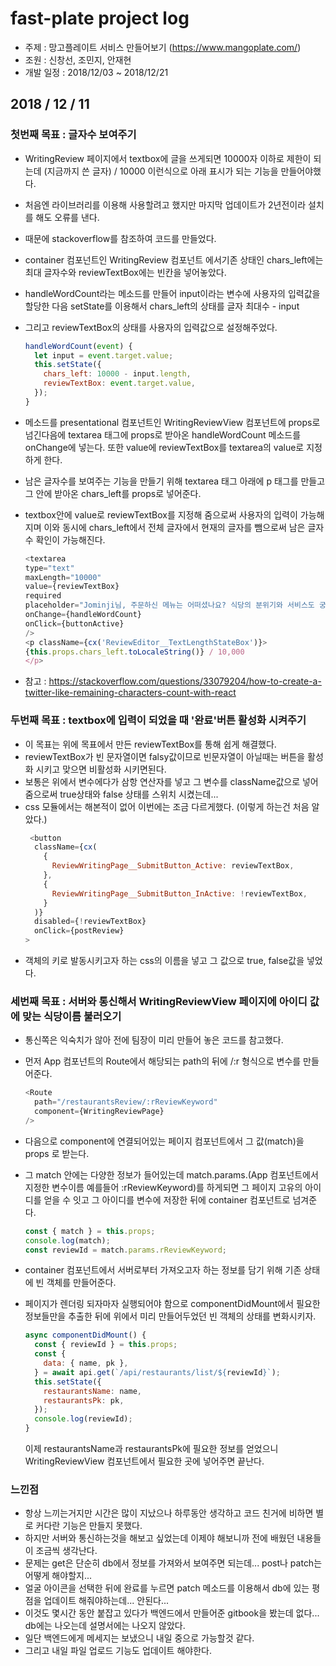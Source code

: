 # fast-plate project log

- 주제 : 망고플레이트 서비스 만들어보기 (https://www.mangoplate.com/)
- 조원 : 신창선, 조민지, 안재현
- 개발 일정 : 2018/12/03 ~ 2018/12/21

## 2018 / 12 / 11

### 첫번째 목표 : 글자수 보여주기

- WritingReview 페이지에서 textbox에 글을 쓰게되면 10000자 이하로 제한이 되는데 (지금까지 쓴 글자) / 10000 이런식으로 아래 표시가 되는 기능을 만들어야했다.
- 처음엔 라이브러리를 이용해 사용할려고 했지만 마지막 업데이트가 2년전이라 설치를 해도 오류를 낸다.
- 때문에 stackoverflow를 참조하여 코드를 만들었다.
- container 컴포넌트인 WritingReview 컴포넌트 에서기존 상태인 chars_left에는 최대 글자수와 reviewTextBox에는 빈칸을 넣어놓았다.
- handleWordCount라는 메소드를 만들어 input이라는 변수에 사용자의 입력값을 할당한 다음 setState를 이용해서 chars_left의 상태를 글자 최대수 - input
- 그리고 reviewTextBox의 상태를 사용자의 입력값으로 설정해주었다.

  ```js
  handleWordCount(event) {
    let input = event.target.value;
    this.setState({
      chars_left: 10000 - input.length,
      reviewTextBox: event.target.value,
    });
  }
  ```

- 메소드를 presentational 컴포넌트인 WritingReviewView 컴포넌트에 props로 넘긴다음에 textarea 태그에 props로 받아온 handleWordCount 메소드를 onChange에 넣는다. 또한 value에 reviewTextBox를 textarea의 value로 지정하게 한다.
- 남은 글자수를 보여주는 기능을 만들기 위해 textarea 태그 아래에 p 태그를 만들고 그 안에 받아온 chars_left를 props로 넣어준다.
- textbox안에 value로 reviewTextBox를 지정해 줌으로써 사용자의 입력이 가능해지며 이와 동시에 chars_left에서 전체 글자에서 현재의 글자를 뺌으로써 남은 글자수 확인이 가능해진다.

  ```js
  <textarea
  type="text"
  maxLength="10000"
  value={reviewTextBox}
  required
  placeholder="Jominji님, 주문하신 메뉴는 어떠셨나요? 식당의 분위기와 서비스도 궁금해요!"
  onChange={handleWordCount}
  onClick={buttonActive}
  />
  <p className={cx('ReviewEditor__TextLengthStateBox')}>
  {this.props.chars_left.toLocaleString()} / 10,000
  </p>
  ```

- 참고 : https://stackoverflow.com/questions/33079204/how-to-create-a-twitter-like-remaining-characters-count-with-react

### 두번째 목표 : textbox에 입력이 되었을 때 '완료'버튼 활성화 시켜주기

- 이 목표는 위에 목표에서 만든 reviewTextBox를 통해 쉽게 해결했다.
- reviewTextBox가 빈 문자열이면 falsy값이므로 빈문자열이 아닐때는 버튼을 활성화 시키고 맞으면 비활성화 시키면된다.
- 보통은 위에서 변수에다가 삼항 연산자를 넣고 그 변수를 className값으로 넣어줌으로써 true상태와 false 상태를 스위치 시켰는데...
- css 모듈에서는 해본적이 없어 이번에는 조금 다르게했다. (이렇게 하는건 처음 알았다.)
  ```js
   <button
    className={cx(
      {
        ReviewWritingPage__SubmitButton_Active: reviewTextBox,
      },
      {
        ReviewWritingPage__SubmitButton_InActive: !reviewTextBox,
      }
    )}
    disabled={!reviewTextBox}
    onClick={postReview}
  >
  ```
- 객체의 키로 발동시키고자 하는 css의 이름을 넣고 그 값으로 true, false값을 넣었다.

### 세번째 목표 : 서버와 통신해서 WritingReviewView 페이지에 아이디 값에 맞는 식당이름 불러오기

- 통신쪽은 익숙치가 않아 전에 팀장이 미리 만들어 놓은 코드를 참고했다.
- 먼저 App 컴포넌트의 Route에서 해당되는 path의 뒤에 /:r 형식으로 변수를 만들어준다.
  ```js
  <Route
    path="/restaurantsReview/:rReviewKeyword"
    component={WritingReviewPage}
  />
  ```
- 다음으로 component에 연결되어있는 페이지 컴포넌트에서 그 값(match)을 props 로 받는다.
- 그 match 안에는 다양한 정보가 들어있는데 match.params.(App 컴포넌트에서 지정한 변수이름 예를들어 :rReviewKeyword)를 하게되면 그 페이지 고유의 아이디를 얻을 수 잇고 그 아이디를 변수에 저장한 뒤에 container 컴포넌트로 넘겨준다.
  ```js
  const { match } = this.props;
  console.log(match);
  const reviewId = match.params.rReviewKeyword;
  ```
- container 컴포넌트에서 서버로부터 가져오고자 하는 정보를 담기 위해 기존 상태에 빈 객체를 만들어준다.
- 페이지가 렌더링 되자마자 실행되어야 함으로 componentDidMount에서 필요한 정보들만을 추출한 뒤에 위에서 미리 만들어두었던 빈 객체의 상태를 변화시키자.

  ```js
  async componentDidMount() {
    const { reviewId } = this.props;
    const {
      data: { name, pk },
    } = await api.get(`/api/restaurants/list/${reviewId}`);
    this.setState({
      restaurantsName: name,
      restaurantsPk: pk,
    });
    console.log(reviewId);
  }
  ```

  이제 restaurantsName과 restaurantsPk에 필요한 정보를 얻었으니 WritingReviewView 컴포넌트에서 필요한 곳에 넣어주면 끝난다.

### 느낀점

- 항상 느끼는거지만 시간은 많이 지났으나 하루동안 생각하고 코드 친거에 비하면 별로 커다란 기능은 만들지 못했다.
- 하지만 서버와 통신하는것을 해보고 싶었는데 이제야 해보니까 전에 배웠던 내용들이 조금씩 생각난다.
- 문제는 get은 단순히 db에서 정보를 가져와서 보여주면 되는데... post나 patch는 어떻게 해야할지...
- 얼굴 아이콘을 선택한 뒤에 완료를 누르면 patch 메소드를 이용해서 db에 있는 평점을 업데이트 해줘야하는데... 안된다...
- 이것도 몇시간 동안 붙잡고 있다가 백엔드에서 만들어준 gitbook을 봤는데 없다... db에는 나오는데 설명서에는 나오지 않았다.
- 일단 백엔드에게 메세지는 보냈으니 내일 중으로 가능할것 같다.
- 그리고 내일 파일 업로드 기능도 업데이트 해야한다.
